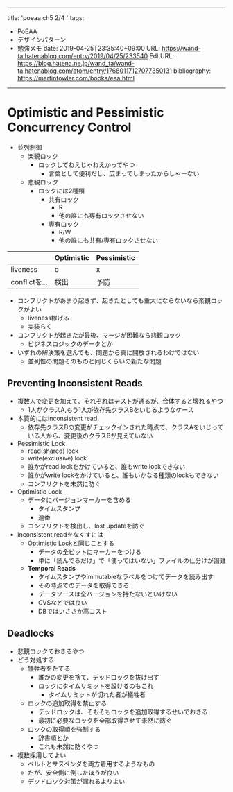 ---
title: 'poeaa ch5 2/4 '
tags:
- PoEAA
- デザインパターン
- 勉強メモ
date: 2019-04-25T23:35:40+09:00
URL: https://wand-ta.hatenablog.com/entry/2019/04/25/233540
EditURL: https://blog.hatena.ne.jp/wand_ta/wand-ta.hatenablog.com/atom/entry/17680117127077350131
bibliography: https://martinfowler.com/books/eaa.html
-------------------------------------

# Optimistic and Pessimistic Concurrency Control

- 並列制御
    - 楽観ロック
        - ロックしてねえじゃねえかってやつ
            - 言葉として便利だし、広まってしまったからしゃーない
    - 悲観ロック
        - ロックには2種類
            - 共有ロック
                - R
                - 他の誰にも専有ロックさせない
            - 専有ロック
                - R/W
                - 他の誰にも共有/専有ロックさせない

|               | Optimistic | Pessimistic |
|---------------|------------|-------------|
| liveness      | o          | x           |
| conflictを... | 検出       | 予防        |

- コンフリクトがあまり起きず、起きたとしても重大にならないなら楽観ロックがよい
    - liveness稼げる
    - 実装らく
- コンフリクトが起きたが最後、マージが困難なら悲観ロック
    - ビジネスロジックのデータとか
- いずれの解決策を選んでも、問題から真に開放されるわけではない
    - 並列性の問題そのものと同じくらいの新たな問題

## Preventing Inconsistent Reads

- 複数人で変更を加えて、それぞれはテストが通るが、合体すると壊れるやつ
    - 1人がクラスA,もう1人が依存先クラスBをいじるようなケース
- 本質的にはinconsistent read
    - 依存先クラスBの変更がチェックインされた時点で、クラスAをいじっている人から、変更後のクラスBが見えていない
- Pessimistic Lock
    - read(shared) lock 
    - write(exclusive) lock
    - 誰かがread lockをかけていると、誰もwrite lockできない
    - 誰かがwrite lockをかけていると、誰もいかなる種類のlockもできない
    - コンフリクトを未然に防ぐ
- Optimistic Lock
    - データにバージョンマーカーを含める
        - タイムスタンプ
        - 連番
    - コンフリクトを検出し、lost updateを防ぐ
- inconsistent readをなくすには
    - Optimistic Lockと同じことする
        - データの全ビットにマーカーをつける
        - 単に「読んでるだけ」で「使ってはいない」ファイルの仕分けが困難
    - **Temporal Reads**
        - タイムスタンプやimmutableなラベルをつけてデータを読み出す
        - その時点でのデータを取得できる
        - データソースは全バージョンを持たないといけない
        - CVSなどでは良い
        - DBではいささか高コスト

## Deadlocks

- 悲観ロックでおきるやつ
- どう対処する
    - 犠牲者をたてる
        - 誰かの変更を捨て、デッドロックを抜け出す
        - ロックにタイムリミットを設けるのもこれ
            - タイムリミットが切れた者が犠牲者
    - ロックの追加取得を禁止する
        - デッドロックは、そもそもロックを追加取得するせいでおきる
        - 最初に必要なロックを全部取得させて未然に防ぐ
    - ロックの取得順を強制する
        - 辞書順とか
        - これも未然に防ぐやつ
- 複数採用してよい
    - ベルトとサスペンダを両方着用するようなもの
    - だが、安全側に倒したほうが良い
    - デッドロック対策が漏れるよりよい
